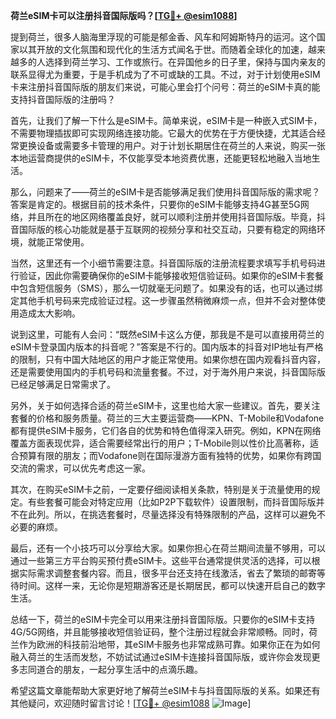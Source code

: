 **荷兰eSIM卡可以注册抖音国际版吗？[[TG💪+ @esim1088](https://t.me/s/esim1088)]**

提到荷兰，很多人脑海里浮现的可能是郁金香、风车和阿姆斯特丹的运河。这个国家以其开放的文化氛围和现代化的生活方式闻名于世。而随着全球化的加速，越来越多的人选择到荷兰学习、工作或旅行。在异国他乡的日子里，保持与国内亲友的联系显得尤为重要，于是手机成为了不可或缺的工具。不过，对于计划使用eSIM卡来注册抖音国际版的朋友们来说，可能心里会打个问号：荷兰的eSIM卡真的能支持抖音国际版的注册吗？

首先，让我们了解一下什么是eSIM卡。简单来说，eSIM卡是一种嵌入式SIM卡，不需要物理插拔即可实现网络连接功能。它最大的优势在于方便快捷，尤其适合经常更换设备或需要多卡管理的用户。对于计划长期居住在荷兰的人来说，购买一张本地运营商提供的eSIM卡，不仅能享受本地资费优惠，还能更轻松地融入当地生活。

那么，问题来了——荷兰的eSIM卡是否能够满足我们使用抖音国际版的需求呢？答案是肯定的。根据目前的技术条件，只要你的eSIM卡能够支持4G甚至5G网络，并且所在的地区网络覆盖良好，就可以顺利注册并使用抖音国际版。毕竟，抖音国际版的核心功能就是基于互联网的视频分享和社交互动，只要有稳定的网络环境，就能正常使用。

当然，这里还有一个小细节需要注意。抖音国际版的注册流程要求填写手机号码进行验证，因此你需要确保你的eSIM卡能够接收短信验证码。如果你的eSIM卡套餐中包含短信服务（SMS），那么一切就毫无问题了。如果没有的话，也可以通过绑定其他手机号码来完成验证过程。这一步骤虽然稍微麻烦一点，但并不会对整体使用造成太大影响。

说到这里，可能有人会问：“既然eSIM卡这么方便，那我是不是可以直接用荷兰的eSIM卡登录国内版本的抖音呢？”答案是不行的。国内版本的抖音对IP地址有严格的限制，只有中国大陆地区的用户才能正常使用。如果你想在国内观看抖音内容，还是需要使用国内的手机号码和流量套餐。不过，对于海外用户来说，抖音国际版已经足够满足日常需求了。

另外，关于如何选择合适的荷兰eSIM卡，这里也给大家一些建议。首先，要关注套餐的价格和服务质量。荷兰的三大主要运营商——KPN、T-Mobile和Vodafone都有提供eSIM卡服务，它们各自的优势和特色值得深入研究。例如，KPN在网络覆盖方面表现优异，适合需要经常出行的用户；T-Mobile则以性价比高著称，适合预算有限的朋友；而Vodafone则在国际漫游方面有独特的优势，如果你有跨国交流的需求，可以优先考虑这一家。

其次，在购买eSIM卡之前，一定要仔细阅读相关条款，特别是关于流量使用的规定。有些套餐可能会对特定应用（比如P2P下载软件）设置限制，而抖音国际版并不在此列。所以，在挑选套餐时，尽量选择没有特殊限制的产品，这样可以避免不必要的麻烦。

最后，还有一个小技巧可以分享给大家。如果你担心在荷兰期间流量不够用，可以通过一些第三方平台购买预付费eSIM卡。这些平台通常提供灵活的选择，可以根据实际需求调整套餐内容。而且，很多平台还支持在线激活，省去了繁琐的邮寄等待时间。这样一来，无论你是短期游客还是长期居民，都可以快速开启自己的数字生活。

总结一下，荷兰的eSIM卡完全可以用来注册抖音国际版。只要你的eSIM卡支持4G/5G网络，并且能够接收短信验证码，整个注册过程就会非常顺畅。同时，荷兰作为欧洲的科技前沿地带，其eSIM卡服务也非常成熟可靠。如果你正在为如何融入荷兰的生活而发愁，不妨试试通过eSIM卡连接抖音国际版，或许你会发现更多志同道合的朋友，一起分享生活中的点滴乐趣。

希望这篇文章能帮助大家更好地了解荷兰eSIM卡与抖音国际版的关系。如果还有其他疑问，欢迎随时留言讨论！[[TG💪+ @esim1088](https://t.me/s/esim1088) ![Image](https://i.postimg.cc/4NQfJmqS/Snipaste-2025-05-13-00-14-12.png)]
